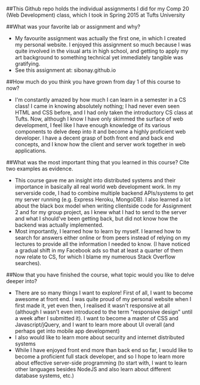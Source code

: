 ##This Github repo holds the individual assignments I did for my Comp 20 (Web Development) class, which I took in Spring 2015 at Tufts University

##What was your favorite lab or assignment and why?
 - My favourite assignment was actually the first one, in which I created my personal website. I enjoyed this assignment so much because I was quite involved in the visual arts in high school, and getting to apply my art background to something technical yet immediately tangible was gratifying. 
 - See this assignment at: sibonay.github.io

##How much do you think you have grown from day 1 of this course to now?
- I'm constantly amazed by how much I can learn in a semester in a CS class! I came in knowing absolutely nothing; I had never even seen HTML and CSS before, and I had only taken the introductory CS class at Tufts. Now, although I know I have only skimmed the surface of web development, I feel like I have enough knowledge of its various components to delve deep into it and become a highly proficient web developer. I have a decent grasp of both front end and back end concepts, and I know how the client and server work together in web applications. 

##What was the most important thing that you learned in this course? Cite two examples as evidence.
- This course gave me an insight into distributed systems and their importance in basically all real world web development work. In my serverside code, I had to combine multiple backend APIs/systems to get my server running (e.g. Express Heroku, MongoDB). I also learned a lot about the black box model when writing clientside code for Assignment 2 and for my group project, as I knew what I had to send to the server and what I should've been getting back, but did not know how the backend was actually implemented.
- Most importantly, I learned how to learn by myself. I learned how to search for answers either online or from peers instead of relying on my lectures to provide all the information I needed to know. (I have noticed a gradual shift in my Facebook ads so that at least a quarter of them now relate to CS, for which I blame my numerous Stack Overflow searches).

##Now that you have finished the course, what topic would you like to delve deeper into?
- There are so many things I want to explore! First of all, I want to become awesome at front end. I was quite proud of my personal website when I first made it, yet even then, I realised it wasn't responsive at all (although I wasn't even introduced to the term "responsive design" until a week after I submitted it). I want to become a master of CSS and Javascript/jQuery, and I want to learn more about UI overall (and perhaps get into mobile app development)
- I also would like to learn more about security and internet distributed systems
- While I have enjoyed front end more than back end so far, I would like to become a proficient full stack developer, and so I hope to learn more about effective server-side programming (to start with, I want to learn other languages besides NodeJS and also learn about different database systems, etc.)